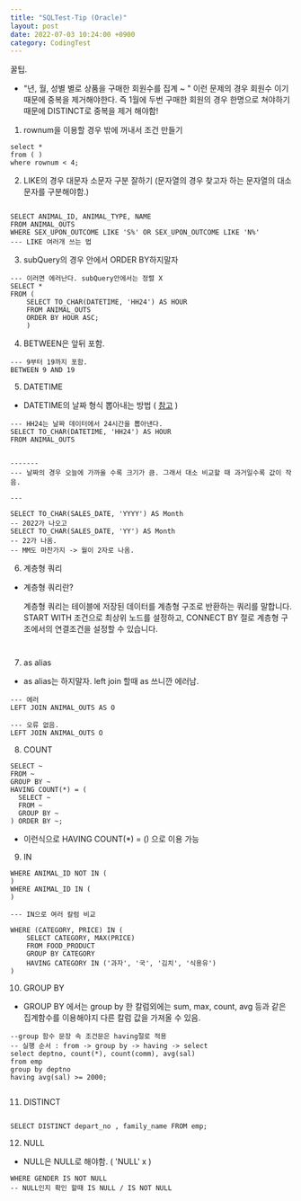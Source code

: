 ```yaml
---
title: "SQLTest-Tip (Oracle)"
layout: post
date: 2022-07-03 10:24:00 +0900
category: CodingTest
---
```


꿀팁.

- "년, 월, 성별 별로 상품을 구매한 회원수를 집계 ~ " 이런 문제의 경우 회원수 이기 때문에 중복을 제거해야한다. 즉 1월에 두번 구매한 회원의 경우 한명으로 쳐야하기때문에 DISTINCT로 중복을 제거 해야함!

1. rownum을 이용할 경우 밖에 꺼내서 조건 만들기

```oracle
select *
from ( )
where rownum < 4;
```

2. LIKE의 경우 대문자 소문자 구분 잘하기 (문자열의 경우 찾고자 하는 문자열의 대소문자를 구분해야함.)

```oracle

SELECT ANIMAL_ID, ANIMAL_TYPE, NAME
FROM ANIMAL_OUTS
WHERE SEX_UPON_OUTCOME LIKE 'S%' OR SEX_UPON_OUTCOME LIKE 'N%'
--- LIKE 여러개 쓰는 법
```

3. subQuery의 경우 안에서 ORDER BY하지말자

```oracle
--- 이러면 에러난다. subQuery안에서는 정렬 X
SELECT *
FROM (
    SELECT TO_CHAR(DATETIME, 'HH24') AS HOUR
    FROM ANIMAL_OUTS
    ORDER BY HOUR ASC;
    )
```

4. BETWEEN은 앞뒤 포함.

```oracle
--- 9부터 19까지 포함.
BETWEEN 9 AND 19
```

5. DATETIME

- DATETIME의 날짜 형식 뽑아내는 방법 ( [참고](https://m.blog.naver.com/giriyo/221361292295) )

```oracle
--- HH24는 날짜 데이터에서 24시간을 뽑아낸다.
SELECT TO_CHAR(DATETIME, 'HH24') AS HOUR
FROM ANIMAL_OUTS


-------
--- 날짜의 경우 오늘에 가까울 수록 크기가 큼. 그래서 대소 비교할 때 과거일수록 값이 작음.

---

SELECT TO_CHAR(SALES_DATE, 'YYYY') AS Month
-- 2022가 나오고
SELECT TO_CHAR(SALES_DATE, 'YY') AS Month
-- 22가 나옴.
-- MM도 마찬가지 -> 월이 2자로 나옴.
```

6. 계층형 쿼리

- 계층형 쿼리란?

  계층형 쿼리는 테이블에 저장된 데이터를 계층형 구조로 반환하는 쿼리를 말합니다.
  START WITH 조건으로 최상위 노드를 설정하고,
  CONNECT BY 절로 계층형 구조에서의 연결조건을 설정할 수 있습니다.

```oracle


```

7. as alias

- as alias는 하지말자. left join 할때 as 쓰니깐 에러남.

```oracle
--- 에러
LEFT JOIN ANIMAL_OUTS AS O

--- 오류 없음.
LEFT JOIN ANIMAL_OUTS O

```

8. COUNT

```oracle
SELECT ~
FROM ~
GROUP BY ~
HAVING COUNT(*) = (
  SELECT ~
  FROM ~
  GROUP BY ~
) ORDER BY ~;
```

- 이런식으로 HAVING COUNT(\*) = () 으로 이용 가능

9. IN

```oracle
WHERE ANIMAL_ID NOT IN (
)
WHERE ANIMAL_ID IN (
)

--- IN으로 여러 칼럼 비교

WHERE (CATEGORY, PRICE) IN (
    SELECT CATEGORY, MAX(PRICE)
    FROM FOOD_PRODUCT
    GROUP BY CATEGORY
    HAVING CATEGORY IN ('과자', '국', '김치', '식용유')
)
```

10. GROUP BY

- GROUP BY 에서는 group by 한 칼럼외에는 sum, max, count, avg 등과 같은 집계함수를 이용해야지 다른 칼럼 값을 가져올 수 있음.

```oracle
--group 함수 문장 속 조건문은 having절로 적용
-- 실행 순서 : from -> group by -> having -> select
select deptno, count(*), count(comm), avg(sal)
from emp
group by deptno
having avg(sal) >= 2000;


```

11. DISTINCT

```oracle

SELECT DISTINCT depart_no , family_name FROM emp;

```

12. NULL

- NULL은 NULL로 해야함. ( 'NULL' x )

```oracle
WHERE GENDER IS NOT NULL
-- NULL인지 확인 할때 IS NULL / IS NOT NULL
```
